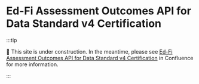 # Ed-Fi Assessment Outcomes API for Data Standard v4 Certification

:::tip

🚧 This site is under construction. In the meantime, please see [Ed-Fi
Assessment Outcomes API for Data Standard v4
Certification](https://edfi.atlassian.net/wiki/spaces/EDFICERT/pages/23701219/Ed-Fi+Assessment+Outcomes+API+for+Data+Standard+v4+Certification)
in Confluence for more information.

:::
